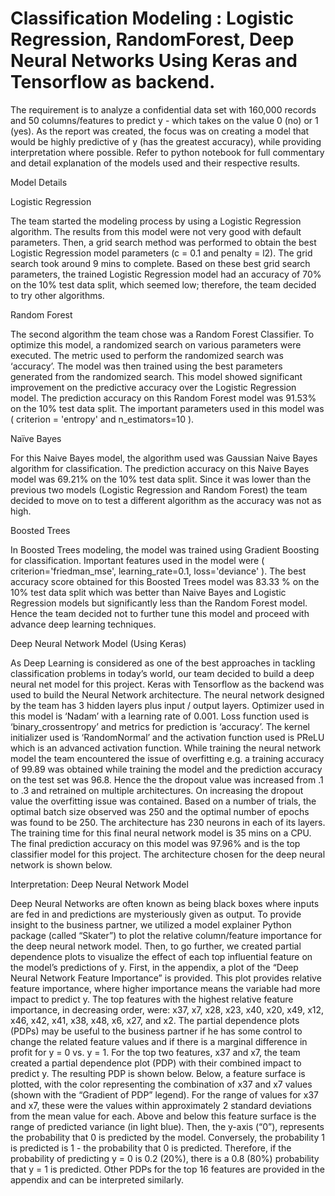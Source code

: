 # Classification Modeling : Logistic Regression, RandomForest, Deep Neural Networks Using Keras and Tensorflow as backend.

The requirement is to analyze a confidential data set with 160,000 records and 50 columns/features to predict y - which takes on the value 0 (no) or 1 (yes). As the report was created, the focus was on creating a model that would be highly predictive of y (has the greatest accuracy), while providing interpretation where possible. Refer to python notebook for full commentary and detail explanation of the models used and their respective results.

Model Details
	
Logistic Regression

The team started the modeling process by using a Logistic Regression algorithm. The results from this model were not very good with default parameters. Then, a grid search method was performed to obtain the best Logistic Regression model parameters (c = 0.1 and penalty = l2). The grid search took around 9 mins to complete. Based on these best grid search parameters, the trained Logistic Regression model had an accuracy of 70% on the 10% test data split, which seemed low; therefore, the team decided to try other algorithms.

Random Forest

The second algorithm the team chose was a Random Forest Classifier. To optimize this model, a randomized search on various parameters were executed. The metric used to perform the randomized search was ‘accuracy’. The model was then trained using the best parameters generated from the randomized search. This model showed significant improvement on the predictive accuracy over the Logistic Regression model. The prediction accuracy on this Random Forest model was 91.53% on the 10% test data split. The important parameters used in this model was ( criterion = 'entropy' and n_estimators=10 ).

Naïve Bayes

For this Naive Bayes model, the algorithm used was Gaussian Naive Bayes algorithm for classification. The prediction accuracy on this Naive Bayes model was 69.21% on the 10% test data split. Since it was lower than the previous two models (Logistic Regression and Random Forest) the team decided to move on to test a different algorithm as the accuracy was not as high.

Boosted Trees

In Boosted Trees modeling, the model was trained using Gradient Boosting for classification. Important features used in the model were ( criterion='friedman_mse',
learning_rate=0.1, loss='deviance' ). The best accuracy score obtained for this Boosted Trees model was 83.33 % on the 10% test data split which was better than Naive Bayes and Logistic Regression models but significantly less than the Random Forest model. Hence the team decided not to further tune this model and proceed with advance deep learning techniques.


Deep Neural Network Model (Using Keras)

As Deep Learning is considered as one of the best approaches in tackling classification problems in today’s world, our team decided to build a deep neural net model for this project. Keras with Tensorflow as the backend was used to build the Neural Network architecture. The neural network designed by the team has 3 hidden layers plus input / output layers.  Optimizer used in this model is ‘Nadam’ with a learning rate of 0.001. Loss function used is ‘binary_crossentropy’ and metrics for prediction is ‘accuracy’. The kernel initializer used is ‘RandomNormal’ and the activation function used is PReLU which is an advanced activation function. While training the neural network model the team encountered the issue of overfitting e.g. a training accuracy of 99.89 was obtained while training the model and the prediction accuracy on the test set was 96.8. Hence the the dropout value was increased from .1 to .3 and retrained on multiple architectures. On increasing the dropout value the overfitting issue was contained. Based on a number of trials, the optimal batch size observed was 250 and the optimal number of epochs was found to be 250. The architecture has 230 neurons in each of its layers. The training time for this final neural network model is 35 mins on a CPU. The final prediction accuracy on this model was 97.96% and is the top classifier model for this project. The architecture chosen for the deep neural network is shown below.


Interpretation: Deep Neural Network Model

Deep Neural Networks are often known as being black boxes where inputs are fed in and predictions are mysteriously given as output. To provide insight to the business partner, we utilized a model explainer Python package (called “Skater”) to plot the relative column/feature importance for the deep neural network model. Then, to go further, we created partial dependence plots to visualize the effect of each top influential feature on the model’s predictions of y. 
First, in the appendix, a plot of the “Deep Neural Network Feature Importance” is provided. This plot provides relative feature importance, where higher importance means the variable had more impact to predict y. The top features with the highest relative feature importance, in decreasing order, were: x37, x7, x28, x23, x40, x20, x49, x12, x46, x42, x41, x38, x48, x6, x27, and x2. 
The partial dependence plots (PDPs) may be useful to the business partner if he has some control to change the related feature values and if there is a marginal difference in profit for y = 0 vs. y = 1.  For the top two features, x37 and x7, the team created a partial dependence plot (PDP) with their combined impact to predict y. The resulting PDP is shown below. Below, a feature surface is plotted, with the color representing the combination of x37 and x7 values (shown with the “Gradient of PDP” legend). For the range of values for x37 and x7, these were the values within approximately 2 standard deviations from the mean value for each. Above and below this feature surface is the range of predicted variance (in light blue). Then, the y-axis (“0”), represents the probability that 0 is predicted by the model. Conversely, the probability 1 is predicted is 1 - the probability that 0 is predicted. Therefore, if the probability of predicting y = 0 is 0.2 (20%), there is a 0.8 (80%) probability that y = 1 is predicted. Other PDPs for the top 16 features are provided in the appendix and can be interpreted similarly.

